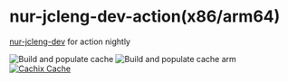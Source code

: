 # nur-jcleng-dev-action(x86/arm64)
[nur-jcleng-dev](https://jihulab.com/jcleng/nur-packages.git) for action nightly

![Build and populate cache](https://github.com/jcleng/nur-jcleng-dev-action/workflows/Build%20and%20populate%20cache/badge.svg)
![Build and populate cache arm](https://github.com/jcleng/nur-jcleng-dev-action/workflows/Build%20and%20populate%20cache%20arm/badge.svg)
[![Cachix Cache](https://img.shields.io/badge/cachix-jcleng--dev-blue.svg)](https://jcleng-dev.cachix.org)
